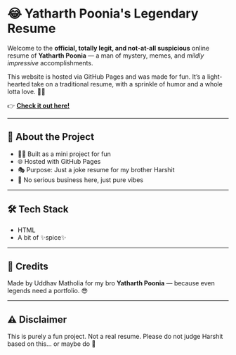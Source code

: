# 😂 Yatharth Poonia's Legendary Resume

Welcome to the **official, totally legit, and not-at-all suspicious** online resume of **Yatharth Poonia** — a man of mystery, memes, and *mildly impressive* accomplishments.

This website is hosted via GitHub Pages and was made for fun. It’s a light-hearted take on a traditional resume, with a sprinkle of humor and a whole lotta love. 💼🎉

👉 **[Check it out here!]([(https://uddhubhai.github.io/Fun-Online-Resume-YP/)])**

---

## 📁 About the Project

* 👨‍💻 Built as a mini project for fun
* 🌐 Hosted with GitHub Pages
* 🎭 Purpose: Just a joke resume for my brother Harshit
* 🎉 No serious business here, just pure vibes

---

## 🛠️ Tech Stack

* HTML
* A bit of ✨spice✨

---

## 🙏 Credits

Made by Uddhav Matholia for my bro **Yatharth Poonia** — because even legends need a portfolio. 😎

---

## ⚠️ Disclaimer

This is purely a fun project. Not a real resume. Please do not judge Harshit based on this... or maybe do 👀

